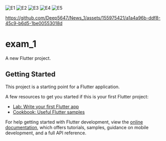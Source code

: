 ![E1](https://github.com/Deep5647/News_1/assets/155975421/8146699b-4a8b-43ad-a2ec-6e10ec1dc769)
![E2](https://github.com/Deep5647/News_1/assets/155975421/e9398b0d-9fe3-48ef-abf4-6ba776ab5b7a)
![E3](https://github.com/Deep5647/News_1/assets/155975421/459ea427-b9fd-4e0f-b2ef-6f450cace130)
![E4](https://github.com/Deep5647/News_1/assets/155975421/b8bd9db6-35e1-4afa-9cb1-9f63aa461595)
![E5](https://github.com/Deep5647/News_1/assets/155975421/4a0df0f6-e137-463e-a7b2-54b93846515c)


https://github.com/Deep5647/News_1/assets/155975421/a1a4a96b-ddf8-45c9-b6d5-1be00553018d

# exam_1

A new Flutter project.

## Getting Started

This project is a starting point for a Flutter application.

A few resources to get you started if this is your first Flutter project:

- [Lab: Write your first Flutter app](https://docs.flutter.dev/get-started/codelab)
- [Cookbook: Useful Flutter samples](https://docs.flutter.dev/cookbook)

For help getting started with Flutter development, view the
[online documentation](https://docs.flutter.dev/), which offers tutorials,
samples, guidance on mobile development, and a full API reference.
